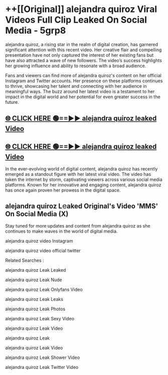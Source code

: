 # ++[[Original]] alejandra quiroz Viral Videos Full Clip Leaked On Social Media - 5grp8<br>

alejandra quiroz, a rising star in the realm of digital creation, has garnered significant attention with this recent video. Her creative flair and compelling presentation have not only captured the interest of her existing fans but have also attracted a wave of new followers. The video’s success highlights her growing influence and ability to resonate with a broad audience.

Fans and viewers can find more of alejandra quiroz's content on her official Instagram and Twitter accounts. Her presence on these platforms continues to thrive, showcasing her talent and connecting with her audience in meaningful ways. The buzz around her latest video is a testament to her impact in the digital world and her potential for even greater success in the future.


## [🌐 CLICK HERE 🟢==►► alejandra quiroz leaked Video ](https://onlyclips.site?title=alejandra_quiroz&ref=git)

## [🌐 CLICK HERE 🟢==►► alejandra quiroz leaked Video ](https://onlyclips.site?title=alejandra_quiroz&ref=git)


In the ever-evolving world of digital content, alejandra quiroz has recently emerged as a standout figure with her latest viral video. The video has taken the internet by storm, captivating viewers across various social media platforms. Known for her innovative and engaging content, alejandra quiroz has once again proven her prowess in the digital space.



## alejandra quiroz L𝚎aked Original's Video 'MMS' On Social Media (X)


Stay tuned for more updates and content from alejandra quiroz as she continues to make waves in the world of digital media.

alejandra quiroz video Instagram

alejandra quiroz video official twitter


Related Searches :

alejandra quiroz Leak Leaked

alejandra quiroz Leak Nude

alejandra quiroz Leak Onlyfans Video

alejandra quiroz Leak Leaks

alejandra quiroz Leak Photos

alejandra quiroz Leak Sexy Video

alejandra quiroz Leak Video

alejandra quiroz Leak

alejandra quiroz Leak Video

alejandra quiroz Leak Shower Video

alejandra quiroz Leak Twitter Video

